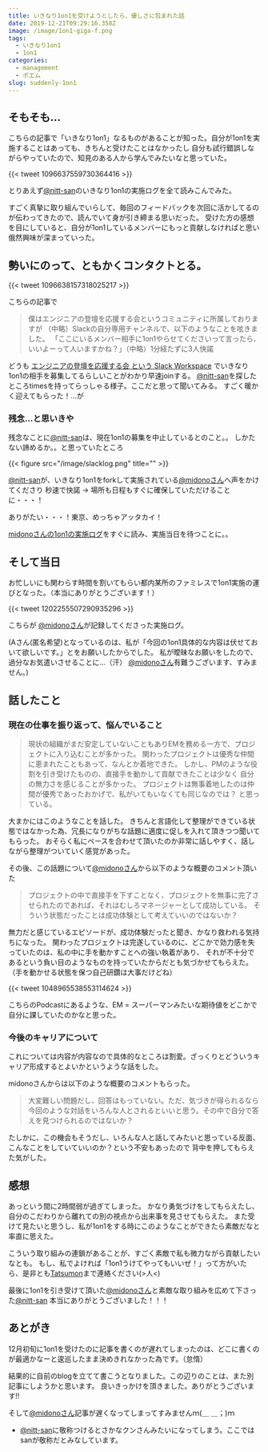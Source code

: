```yaml
---
title: いきなり1on1を受けようとしたら、優しさに包まれた話
date: 2019-12-21T09:29:16.358Z
image: /image/1on1-giga-f.png
tags:
  - いきなり1on1
  - 1on1
categories:
  - management
  - ポエム
slug: suddenly-1on1
---
```

## そもそも...

こちらの記事で「いきなり1on1」なるものがあることが知った。自分が1on1を実施することはあっても、きちんと受けたことはなかったし 自分も試行錯誤しながらやっていたので、知見のある人から学んでみたいなと思っていた。

{{< tweet 1096637559730364416 >}}

とりあえず[@nitt-san](https://twitter.com/nitt_san)のいきなり1on1の実施ログを全て読みこんでみた。

すごく真摯に取り組んでいらして、毎回のフィードバックを次回に活かしてるのが伝わってきたので、読んでいて身が引き締まる思いだった。 受けた方の感想を目にしていると、自分が1on1しているメンバーにもっと貢献しなければと思い俄然興味が深まっていった。

## 勢いにのって、ともかくコンタクトとる。

{{< tweet 1096638157318025217 >}}

こちらの記事で

> 僕はエンジニアの登壇を応援する会というコミュニティに所属しておりますが （中略）Slackの自分専用チャンネルで、以下のようなことを呟きました。 「ここにいるメンバー相手に1on1やらせてくださいって言ったら、いいよーって人いますかね？」（中略）1分経たずに3人快諾

どうも  [エンジニアの登壇を応援する会 という Slack Workspace](http://bit.ly/engineers_lt) でいきなり1on1の相手を募集してるらしいことがわかり早速joinする。 [@nitt-san](https://twitter.com/nitt_san)を探したところtimesを持ってらっしゃる様子。ここだと思って聞いてみる。 すごく暖かく迎えてもらった！...が

### 残念...と思いきや

残念なことに[@nitt-san](https://twitter.com/nitt_san)は、現在1on1の募集を中止しているとのこと。。 しかたない諦めるか。。と思っていたところ

{{< figure src="/image/slacklog.png" title="" >}}

[@nitt-san](https://twitter.com/nitt_san)が、いきなり1on1をforkして実施されている[@midonoさん](https://twitter.com/midono_ap1)へ声をかけてくださり 秒速で快諾 → 場所も日程もすぐに確保していただけることに・・・！

ありがたい・・・！東京、めっちゃアッタカイ！

[midonoさんの1on1の実施ログ](https://note.com/midono/m/m5062ffbed3a0)をすぐに読み、実施当日を待つことに。。

## そして当日

お忙しいにも関わらす時間を割いてもらい都内某所のファミレスで1on1実施の運びとなった。（本当にありがとうございます！）

{{< tweet 1202255507290935296 >}}

こちらが [@midonoさん](https://twitter.com/midono_ap1)が記録してくださった実施ログ。

(Aさん(匿名希望)となっているのは、私が「今回の1on1具体的な内容は伏せておいて欲しいです。」とをお願いしたからでした。 私が曖昧なお願いをしたので、過分なお気遣いさせることに...（汗） [@midonoさん](https://twitter.com/midono_ap1)有難うございます、すみません。)

## 話したこと

### 現在の仕事を振り返って、悩んでいること

> 現状の組織がまだ安定していないこともありEMを務める一方で、プロジェクトに入り込むことが多かった。 関わったプロジェクトは優秀な仲間に恵まれたこともあって、なんとか着地できた。
> しかし、PMのような役割を引き受けたものの、直接手を動かして貢献できたことは少なく
> 自分の無力さを感じることが多かった。
> プロジェクトは無事着地したのは仲間が優秀であったおかげで、私がいてもいなくても同じなのでは？
> と思っている。

大まかにはこのようなことを話した。 きちんと言語化して整理ができている状態ではなかった為、冗長になりがちな話題に適度に促しを入れて頂きつつ聞いてもらった。
おそらく私にペースを合わせて頂いたのか非常に話しやすく、話しながら整理がついていく感覚があった。

その後、この話題について[@midonoさん](https://twitter.com/midono_ap1)から以下のような概要のコメント頂いた

> プロジェクトの中で直接手を下すことなく、プロジェクトを無事に完了させられたのであれば、それはむしろマネージャーとして成功している。 そういう状態だったことは成功体験として考えていいのではないか？

無力だと感じているエピソードが、成功体験だったと聞き、かなり救われる気持ちになった。 関わったプロジェクトは完遂しているのに、どこかで効力感を失っていたのは、私の中に手を動かすことへの強い執着があり、
それが不十分であるという負い目のようなものを持っていたからだとも気づかせてもらえた。（手を動かせる状態を保つ自己研鑽は大事だけどね）

{{< tweet 1048965538553114624 >}}

こちらのPodcastにあるような、EM = スーパーマンみたいな期待値をどこかで自分に課していたのかなと思った。

### 今後のキャリアについて

これについては内容が内容なので具体的なところは割愛。ざっくりとどういうキャリア形成するとよいかというような話をした。

midonoさんからは以下のような概要のコメントもらった。

> 大変難しい問題だし、回答はもっていない。ただ、気づきが得られるなら今回のような対話をいろんな人とされるといいと思う。その中で自分で答えを見つけられるのではないか？

たしかに、この機会もそうだし、いろんな人と話してみたいと思っている反面、こんなことをしていていいのか？という不安もあったので 背中を押してもらえた気がした。

## 感想

あっという間に2時間弱が過ぎてしまった。 かなり勇気づけをしてもらえたし、自分のこだわりから離れての別の視点から出来事を見させてもらえた。
また受けて見たいと思うし、私が1on1をする時にこのようなことができたら素敵だなと率直に思えた。

こういう取り組みの連鎖があることが、すごく素敵で私も微力ながら貢献したいなとも。 もし、私でよければ「1on1うけてやってもいいぜ！」って方がいたら、是非とも[Tatsumon](https://twitter.com/tatsumon4)まで連絡ください(>人<)

最後に1on1を引き受けて頂いた[@midonoさん](https://twitter.com/midono_ap1)と素敵な取り組みを広めて下さった[@nitt-san](https://twitter.com/nitt_san) 本当にありがとうございました！！！

## あとがき

12月初旬に1on1を受けたのに記事を書くのが遅れてしまったのは、どこに書くのが最適かなーと逡巡したまま決めきれなかった為です。（怠惰）

結果的に自前のblogを立てて書こうとなりました。この辺りのことは、また別記事にしようかと思います。 良いきっかけを頂きました。ありがとうございます!!

そして[@midonoさん](https://twitter.com/midono_ap1)記事が遅くなってしまってすみませんｍ(＿ ＿；)ｍ

* [@nitt-san](https://twitter.com/nitt_san)に敬称つけるとさかなクンさんみたいになってしまう。ここではsanが敬称だとみなしています。

